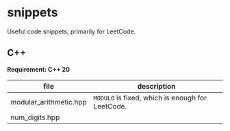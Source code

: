 # snippets

Useful code snippets, primarily for LeetCode.

## C++

**Requirement: C++ 20**

| file                   | description                                      |
| ---------------------- | ------------------------------------------------ |
| modular_arithmetic.hpp | `MODULO` is fixed, which is enough for LeetCode. |
| num_digits.hpp         |                                                  |

